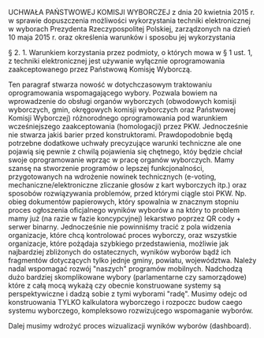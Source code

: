 UCHWAŁA PAŃSTWOWEJ KOMISJI WYBORCZEJ z dnia 20 kwietnia 2015 r. w sprawie dopuszczenia możliwości wykorzystania techniki 
elektronicznej w wyborach Prezydenta Rzeczypospolitej Polskiej, zarządzonych na dzień 10 maja 2015 r. 
oraz określenia warunków i sposobu jej wykorzystania

§ 2. 1. Warunkiem korzystania przez podmioty, o których mowa w § 1 ust. 1, z techniki elektronicznej 
jest używanie wyłącznie oprogramowania zaakceptowanego przez Państwową Komisję Wyborczą.

Ten paragraf stwarza nowość w dotychczasowym traktowaniu oprogramowania wspomagającego wybory.
Pozwala bowiem na wprowadzenie do obsługi organów wyborczych (obwodowych komisji wyborczych, gmin, okręgowych komisji wyborczych oraz Państwowej Komisji Wyborczej) różnorodnego oprogramowania pod warunkiem wcześniejszego zaakceptowania (homologacji) przez PKW.
Jednocześnie nie stwarza jakiś barier przed konstruktorami. Prawdopodobnie będą potrzebne dodatkowe uchwały precyzujące warunki techniczne ale one pojawią się pewnie z chwilą pojawienia się chętnego, któy będzie chciał swoje oprogramowanie wprząc w pracę organów wyborczych.
Mamy szansę na stworzenie programów o lepszej funkcjonalności, przygotowanych na wdrożenie nowinek technicznych (e-voting, mechaniczne/elektroniczne zliczanie głosów z kart wyborczych itp.) oraz sposobów rozwiązywania problemów, przed którymi ciągle stoi PKW. Np. obieg dokumentów papierowych, który spowalnia w znacznym stopniu proces ogłoszenia oficjalnego wyników wyborów a na który to problem mamy już (na razie w fazie koncypcyjnej) lekarstwo poprzez QR cody + serwer binarny.
Jednocześnie nie powinniśmy tracić z pola widzenia organizacje, które chcą kontrolować proces wyborczy, oraz wszystkie organizacje, które pożądaja szybkiego przedstawienia, możliwie jak najbardziej zbliżonych do ostatecznych, wyników wyborów bądź ich fragmentów dotyczących tylko jednje gminy, powiatu, województwa. Należy nadal wspomagać rozwój "naszych" programów mobilnych.
Nadchodzą dużo bardziej skomplikowane wybory (parlamentarne czy samorządowe) które z całą mocą wykażą czy obecnie konstruowane systemy są perspektywiczne i dadzą sobie z tymi wyborami "radę".
Musimy odejc od konstruowania TYLKO kalkulatora wyborczego i rozpoczc budow caego systemu wyborczego, kompleksowo rozwizujcego wspomaganie wyborów.

Dalej musimy wdrożyć proces wizualizacji wyników wyborów (dashboard).
